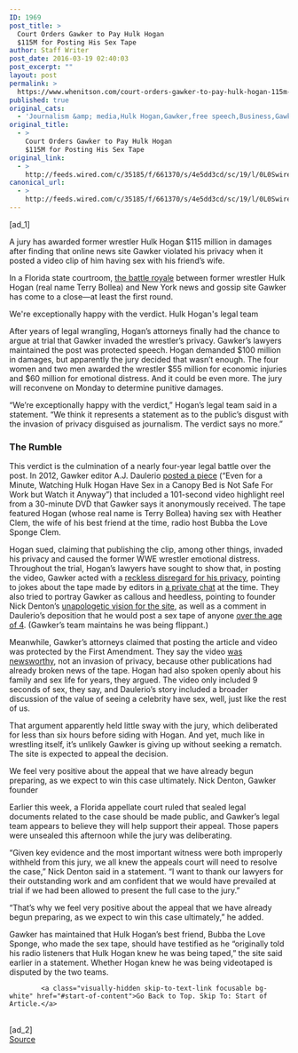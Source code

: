 ```yaml
---
ID: 1969
post_title: >
  Court Orders Gawker to Pay Hulk Hogan
  $115M for Posting His Sex Tape
author: Staff Writer
post_date: 2016-03-19 02:40:03
post_excerpt: ""
layout: post
permalink: >
  https://www.whenitson.com/court-orders-gawker-to-pay-hulk-hogan-115m-for-posting-his-sex-tape/
published: true
original_cats:
  - 'Journalism &amp; media,Hulk Hogan,Gawker,free speech,Business,Gawker Media'
original_title:
  - >
    Court Orders Gawker to Pay Hulk Hogan
    $115M for Posting His Sex Tape
original_link:
  - >
    http://feeds.wired.com/c/35185/f/661370/s/4e5dd3cd/sc/19/l/0L0Swired0N0C20A160C0A30Cjury0Eawards0Ehulk0Ehogan0E1150Emillion0Egawker0Esex0Etape0Epost0C/story01.htm
canonical_url:
  - >
    http://feeds.wired.com/c/35185/f/661370/s/4e5dd3cd/sc/19/l/0L0Swired0N0C20A160C0A30Cjury0Eawards0Ehulk0Ehogan0E1150Emillion0Egawker0Esex0Etape0Epost0C/story01.htm
---
```

 [ad_1]
<br><div id=""><p>A jury has awarded former wrestler Hulk Hogan $115 million in damages after finding that online news site Gawker violated his privacy when it posted a video clip of him having sex with his friend’s wife.</p>
<p>In a Florida state courtroom, <a href="http://www.wired.com/2016/03/hulk-hogans-nsfw-gawker-suit-free-speech-battle-royale/" target="_blank">the battle royale</a> between former wrestler Hulk Hogan (real name Terry Bollea) and New York news and gossip site Gawker has come to a close—at least the first round.</p>
<p data-js="fader" class="pullquote carve fader">
	We're exceptionally happy with the verdict.	<span class="attribution">Hulk Hogan's legal team</span>
</p>

<p>After years of legal wrangling, Hogan’s attorneys finally had the chance to argue at trial that Gawker invaded the wrestler’s privacy. Gawker’s lawyers maintained the post was protected speech. Hogan demanded $100 million in damages, but apparently the jury decided that wasn’t enough. The four women and two men awarded the wrestler $55 million for economic injuries and $60 million for emotional distress. And it could be even more. The jury will reconvene on Monday to determine punitive damages. </p>
<p>“We’re exceptionally happy with the verdict,” Hogan’s legal team said in a statement. “We think it represents a statement as to the public’s disgust with the invasion of privacy disguised as journalism. The verdict says no more.” </p>
<h3>The Rumble</h3>
<p>This verdict is the culmination of a nearly four-year legal battle over the post. In 2012, Gawker editor A.J. Daulerio <a href="http://gawker.com/5948770/even-for-a-minute-watching-hulk-hogan-have-sex-in-a-canopy-bed-is-not-safe-for-work-but-watch-it-anyway" target="_blank">posted a piece</a> (“Even for a Minute, Watching Hulk Hogan Have Sex in a Canopy Bed is Not Safe For Work but Watch it Anyway”) that included a 101-second video highlight reel from a 30-minute DVD that Gawker says it anonymously received. The tape featured Hogan (whose real name is Terry Bollea) having sex with Heather Clem, the wife of his best friend at the time, radio host Bubba the Love Sponge Clem.</p>
<p>Hogan sued, claiming that publishing the clip, among other things, invaded his privacy and caused the former WWE wrestler emotional distress. Throughout the trial, Hogan’s lawyers have sought to show that, in posting the video, Gawker acted with a <a href="https://www.hollywoodreporter.com/thr-esq/hulk-hogan-gawker-brace-jury-876708?platform=hootsuite" target="_blank">reckless disregard for his privacy</a>, pointing to jokes about the tape made by editors in <a href="http://fusion.net/story/278532/gawker-hulk-hogan-sex-tape-trial-chat-transcripts/" target="_blank">a private chat</a> at the time. They also tried to portray Gawker as callous and heedless, pointing to founder Nick Denton’s <a href="http://www.theguardian.com/media/2016/mar/15/nick-denton-testimony-gawker-hulk-hogan-sex-tape-trial" target="_blank">unapologetic vision for the site</a>, as well as a comment in Daulerio’s deposition that he would post a sex tape of anyone <a href="http://www.nytimes.com/2016/03/10/business/media/gawker-editors-testimony-stuns-courtroom-in-hulk-hogan-trial.html" target="_blank">over the age of 4</a>. (Gawker’s team maintains he was being flippant.)</p>



<p>Meanwhile, Gawker’s attorneys claimed that posting the article and video was protected by the First Amendment. They say the video <a href="http://blogs.reuters.com/alison-frankel/2016/03/14/why-does-hulk-hogan-even-have-a-case-against-gawker/" target="_blank">was newsworthy</a>, not an invasion of privacy, because other publications had already broken news of the tape. Hogan had also spoken openly about his family and sex life for years, they argued. The video only included 9 seconds of sex, they say, and Daulerio’s story included a broader discussion of the value of seeing a celebrity have sex, well, just like the rest of us.</p>
<p>That argument apparently held little sway with the jury, which deliberated for less than six hours before siding with Hogan. And yet, much like in wrestling itself, it’s unlikely Gawker is giving up without seeking a rematch. The site is expected to appeal the decision.</p>
<p data-js="fader" class="pullquote carve fader">
	We feel very positive about the appeal that we have already begun preparing, as we expect to win this case ultimately.	<span class="attribution">Nick Denton, Gawker founder</span>
</p>

<p>Earlier this week, a Florida appellate court ruled that sealed legal documents related to the case should be made public, and Gawker’s legal team appears to believe they will help support their appeal. Those papers were unsealed this afternoon while the jury was deliberating.</p>
<p>“Given key evidence and the most important witness were both improperly withheld from this jury, we all knew the appeals court will need to resolve the case,” Nick Denton said in a statement. “I want to thank our lawyers for their outstanding work and am confident that we would have prevailed at trial if we had been allowed to present the full case to the jury.”</p>
<p>“That’s why we feel very positive about the appeal that we have already begun preparing, as we expect to win this case ultimately,” he added.</p>
<p>Gawker has maintained that Hulk Hogan’s best friend, Bubba the Love Sponge, who made the sex tape, should have testified as he “originally told his radio listeners that Hulk Hogan knew he was being taped,” the site said earlier in a statement. Whether Hogan knew he was being videotaped is disputed by the two teams.</p>

			<a class="visually-hidden skip-to-text-link focusable bg-white" href="#start-of-content">Go Back to Top. Skip To: Start of Article.</a>

			
</div>
<br>[ad_2]
<br><a href="http://feeds.wired.com/c/35185/f/661370/s/4e5dd3cd/sc/19/l/0L0Swired0N0C20A160C0A30Cjury0Eawards0Ehulk0Ehogan0E1150Emillion0Egawker0Esex0Etape0Epost0C/story01.htm">Source </a>